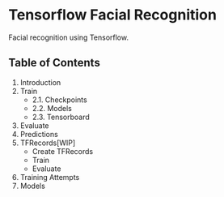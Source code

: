 # Tensorflow Facial Recognition

Facial recognition using Tensorflow.

## Table of Contents

1. Introduction
2. Train
    - 2.1. Checkpoints
    - 2.2. Models
    - 2.3. Tensorboard
3. Evaluate
4. Predictions
5. TFRecords[WIP]
    - Create TFRecords
    - Train
    - Evaluate
6. Training Attempts
7. Models

